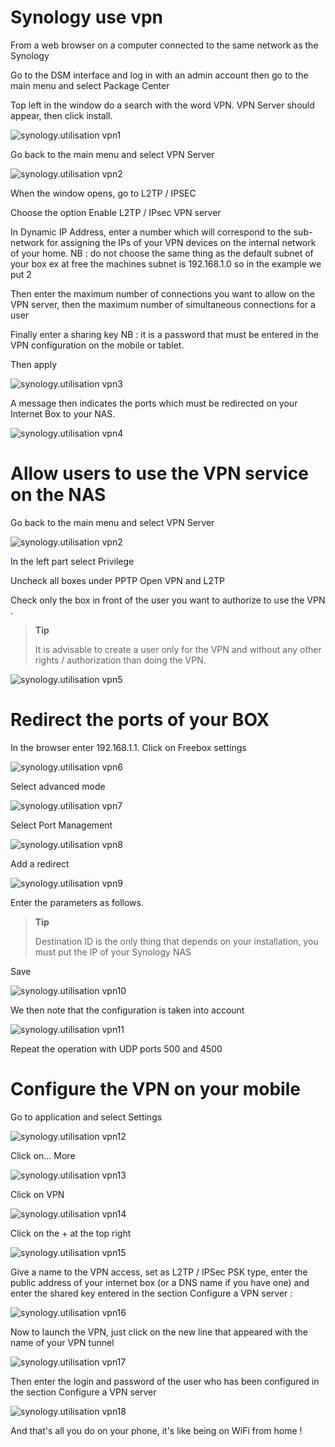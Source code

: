 # Synology use vpn

From a web browser on a computer connected to the same network as the Synology

Go to the DSM interface and log in with an admin account then go to the main menu and select Package Center

Top left in the window do a search with the word VPN. VPN Server should appear, then click install.

![synology.utilisation vpn1](images/synology.utilisation_vpn1.png)

Go back to the main menu and select VPN Server

![synology.utilisation vpn2](images/synology.utilisation_vpn2.png)

When the window opens, go to L2TP / IPSEC

Choose the option Enable L2TP / IPsec VPN server

In Dynamic IP Address, enter a number which will correspond to the sub-network for assigning the IPs of your VPN devices on the internal network of your home. NB : do not choose the same thing as the default subnet of your box ex at free the machines subnet is 192.168.1.0 so in the example we put 2

Then enter the maximum number of connections you want to allow on the VPN server, then the maximum number of simultaneous connections for a user

Finally enter a sharing key NB : it is a password that must be entered in the VPN configuration on the mobile or tablet.

Then apply

![synology.utilisation vpn3](images/synology.utilisation_vpn3.png)

A message then indicates the ports which must be redirected on your Internet Box to your NAS.

![synology.utilisation vpn4](images/synology.utilisation_vpn4.png)

# Allow users to use the VPN service on the NAS

Go back to the main menu and select VPN Server

![synology.utilisation vpn2](images/synology.utilisation_vpn2.png)

In the left part select Privilege

Uncheck all boxes under PPTP Open VPN and L2TP

Check only the box in front of the user you want to authorize to use the VPN .

> **Tip**
>
> It is advisable to create a user only for the VPN and without any other rights / authorization than doing the VPN.

![synology.utilisation vpn5](images/synology.utilisation_vpn5.png)

# Redirect the ports of your BOX 

In the browser enter 192.168.1.1. Click on Freebox settings

![synology.utilisation vpn6](images/synology.utilisation_vpn6.png)

Select advanced mode

![synology.utilisation vpn7](images/synology.utilisation_vpn7.png)

Select Port Management

![synology.utilisation vpn8](images/synology.utilisation_vpn8.png)

Add a redirect

![synology.utilisation vpn9](images/synology.utilisation_vpn9.png)

Enter the parameters as follows.

> **Tip**
>
> Destination ID is the only thing that depends on your installation, you must put the IP of your Synology NAS

Save

![synology.utilisation vpn10](images/synology.utilisation_vpn10.png)

We then note that the configuration is taken into account

![synology.utilisation vpn11](images/synology.utilisation_vpn11.png)

Repeat the operation with UDP ports 500 and 4500

# Configure the VPN on your mobile

Go to application and select Settings

![synology.utilisation vpn12](images/synology.utilisation_vpn12.png)

Click on… More

![synology.utilisation vpn13](images/synology.utilisation_vpn13.png)

Click on VPN

![synology.utilisation vpn14](images/synology.utilisation_vpn14.png)

Click on the + at the top right

![synology.utilisation vpn15](images/synology.utilisation_vpn15.png)

Give a name to the VPN access, set as L2TP / IPSec PSK type, enter the public address of your internet box (or a DNS name if you have one) and enter the shared key entered in the section Configure a VPN server :

![synology.utilisation vpn16](images/synology.utilisation_vpn16.png)

Now to launch the VPN, just click on the new line that appeared with the name of your VPN tunnel

![synology.utilisation vpn17](images/synology.utilisation_vpn17.png)

Then enter the login and password of the user who has been configured in the section Configure a VPN server

![synology.utilisation vpn18](images/synology.utilisation_vpn18.png)

And that's all you do on your phone, it's like being on WiFi from home !
